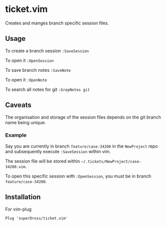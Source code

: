 # ticket.vim

Creates and manges branch specific session files.

## Usage

To create a branch session `:SaveSession`

To open it `:OpenSession`

To save branch notes `:SaveNote`

To open it `:OpenNote`

To search all notes for git `:GrepNotes git`

## Caveats

The organisation and storage of the session files depends on the git branch name being unique.

### Example

Say you are currently in branch `feature/case-34200` in the `NewProject` repo and subsequently execute `:SaveSession` within vim.

The session file will be stored within `~/.tickets/NewProject/case-34200.vim`.

To open this specific session with `:OpenSession`, you must be in branch `feature/case-34200`.

## Installation

For vim-plug

```vim
Plug 'superDross/ticket.vim'
```
